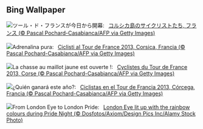 ## Bing Wallpaper
![](https://www.bing.com/th?id=OHR.TourCorsica_JA-JP9224507458_UHD.jpg&w=1000)ツール・ド・フランスが今日から開幕:&nbsp;&ensp;[コルシカ島のサイクリストたち, フランス (© Pascal Pochard-Casabianca/AFP via Getty Images)](https://www.bing.com/th?id=OHR.TourCorsica_JA-JP9224507458_UHD.jpg)
<br><br/>
![](https://www.bing.com/th?id=OHR.TourCorsica_IT-IT2275929155_UHD.jpg&w=1000)Adrenalina pura:&nbsp;&ensp;[Ciclisti al Tour de France 2013, Corsica, Francia (© Pascal Pochard-Casabianca/AFP via Getty Images)](https://www.bing.com/th?id=OHR.TourCorsica_IT-IT2275929155_UHD.jpg)
<br><br/>
![](https://www.bing.com/th?id=OHR.TourCorsica_FR-FR6133264090_UHD.jpg&w=1000)La chasse au maillot jaune est ouverte !:&nbsp;&ensp;[Cyclistes du Tour de France 2013, Corse (© Pascal Pochard-Casabianca/AFP via Getty Images)](https://www.bing.com/th?id=OHR.TourCorsica_FR-FR6133264090_UHD.jpg)
<br><br/>
![](https://www.bing.com/th?id=OHR.TourCorsica_ES-ES5232054569_UHD.jpg&w=1000)¿Quién ganará este año?:&nbsp;&ensp;[Ciclistas en el Tour de Francia 2013, Córcega, Francia (© Pascal Pochard-Casabianca/AFP via Getty Images)](https://www.bing.com/th?id=OHR.TourCorsica_ES-ES5232054569_UHD.jpg)
<br><br/>
![](https://www.bing.com/th?id=OHR.LondonPride2024_EN-GB1799367171_UHD.jpg&w=1000)From London Eye to London Pride:&nbsp;&ensp;[London Eye lit up with the rainbow colours during Pride Night (© Dosfotos/Axiom/Design Pics Inc/Alamy Stock Photo)](https://www.bing.com/th?id=OHR.LondonPride2024_EN-GB1799367171_UHD.jpg)
<br><br/>
